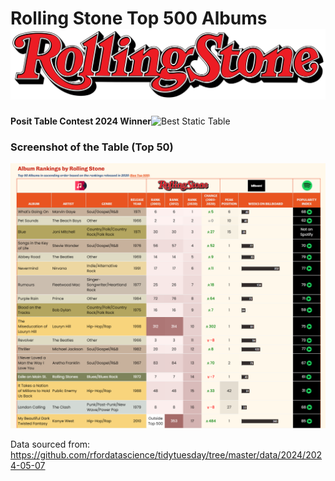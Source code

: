 # **Rolling Stone Top 500 Albums**[![Greatest Albums of All Time](rstones.png)](https://www.rollingstone.com/music/music-lists/best-albums-of-all-time-1062063/)

**Posit Table Contest 2024 Winner**![Best Static Table](https://posit.co/blog/announcing-the-2024-table-contest/)

### Screenshot of the Table (Top 50)

![](top50.png)

Data sourced from: <https://github.com/rfordatascience/tidytuesday/tree/master/data/2024/2024-05-07>
